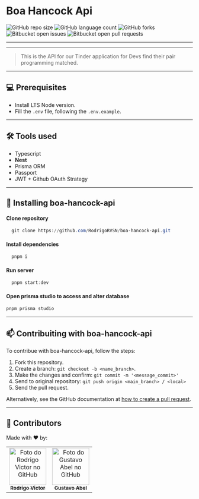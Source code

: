 # Boa Hancock Api

<!--- https://shields.io --->

![GitHub repo size](https://img.shields.io/github/repo-size/rodrigorvsn/boa-hancock-api?style=for-the-badge)
![GitHub language count](https://img.shields.io/github/languages/count/rodrigorvsn/boa-hancock-api?style=for-the-badge)
![GitHub forks](https://img.shields.io/github/forks/rodrigorvsn/boa-hancock-api?style=for-the-badge)
![Bitbucket open issues](https://img.shields.io/bitbucket/issues/rodrigorvsn/boa-hancock-api?style=for-the-badge)
![Bitbucket open pull requests](https://img.shields.io/bitbucket/pr-raw/rodrigorvsn/boa-hancock-api?style=for-the-badge)

___
<!--- #################### mudar badges #################### --->


<!--- #################### mudar imagem exemplo #################### --->
___
> This is the API for our Tinder application for Devs find their pair programming matched.
___
## 💻 Prerequisites

- Install LTS Node version.
- Fill the `.env` file, following the `.env.example`.

<!--- #################### mudar pré-requisitos  ####################--->
___
## 🛠 Tools used

- Typescript
- <b>Nest</b>
- Prisma ORM
- Passport
- JWT + Github OAuth Strategy

<!--- #################### mudar ferramentas #################### --->

___

## 🚀 Installing boa-hancock-api

#### Clone repository

```powershell
  git clone https://github.com/RodrigoRVSN/boa-hancock-api.git
```

#### Install dependencies

```powershell
  pnpm i
```

#### Run server

```powershell
  pnpm start:dev
```

#### Open prisma studio to access and alter database

```powershell
pnpm prisma studio
```

___

## 📫 Contribuiting with boa-hancock-api

To contribue with boa-hancock-api, follow the steps:

1. Fork this repository.
2. Create a branch: `git checkout -b <name_branch>`.
3. Make the changes and confirm: `git commit -m '<message_commit>'`
4. Send to original repository: `git push origin <main_branch> / <local>`
5. Send the pull request.

Alternatively, see the GitHub documentation at [how to create a pull request](https://help.github.com/en/github/collaborating-with-issues-and-pull-requests/creating-a-pull-request).
___
## 🤝 Contributors

Made with ❤️ by:
<table>
<tbody>
  <tr>
  <td align="center">
      <a href="#">
        <img src="https://github.com/rodrigorvsn.png" width="100px;" alt="Foto do Rodrigo Victor no GitHub"/><br>
        <sub>
          <b>Rodrigo Victor</b>
        </sub>
      </a>
    </td>
  <td align="center">
      <a href="#">
        <img src="https://github.com/gustavoabel.png" width="100px;" alt="Foto do Gustavo Abel no GitHub"/><br>
        <sub>
          <b>Gustavo Abel</b>
        </sub>
      </a>
    </td>
    </tr>
  </tbody>
</table>





